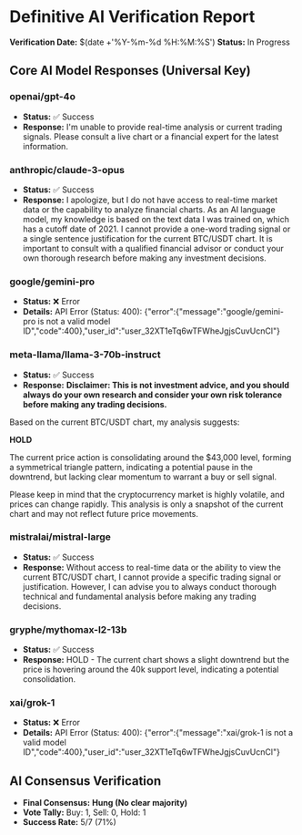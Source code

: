 # Definitive AI Verification Report

**Verification Date:** $(date +'%Y-%m-%d %H:%M:%S')
**Status:** In Progress

## Core AI Model Responses (Universal Key)

### openai/gpt-4o
- **Status:** ✅ Success
- **Response:** I'm unable to provide real-time analysis or current trading signals. Please consult a live chart or a financial expert for the latest information.

### anthropic/claude-3-opus
- **Status:** ✅ Success
- **Response:** I apologize, but I do not have access to real-time market data or the capability to analyze financial charts. As an AI language model, my knowledge is based on the text data I was trained on, which has a cutoff date of 2021. I cannot provide a one-word trading signal or a single sentence justification for the current BTC/USDT chart. It is important to consult with a qualified financial advisor or conduct your own thorough research before making any investment decisions.

### google/gemini-pro
- **Status:** ❌ Error
- **Details:** API Error (Status: 400): {"error":{"message":"google/gemini-pro is not a valid model ID","code":400},"user_id":"user_32XT1eTq6wTFWheJgjsCuvUcnCl"}

### meta-llama/llama-3-70b-instruct
- **Status:** ✅ Success
- **Response:** **Disclaimer: This is not investment advice, and you should always do your own research and consider your own risk tolerance before making any trading decisions.**

Based on the current BTC/USDT chart, my analysis suggests:

**HOLD**

The current price action is consolidating around the $43,000 level, forming a symmetrical triangle pattern, indicating a potential pause in the downtrend, but lacking clear momentum to warrant a buy or sell signal.

Please keep in mind that the cryptocurrency market is highly volatile, and prices can change rapidly. This analysis is only a snapshot of the current chart and may not reflect future price movements.

### mistralai/mistral-large
- **Status:** ✅ Success
- **Response:** Without access to real-time data or the ability to view the current BTC/USDT chart, I cannot provide a specific trading signal or justification. However, I can advise you to always conduct thorough technical and fundamental analysis before making any trading decisions.

### gryphe/mythomax-l2-13b
- **Status:** ✅ Success
- **Response:**  HOLD - The current chart shows a slight downtrend but the price is hovering around the 40k support level, indicating a potential consolidation.

### xai/grok-1
- **Status:** ❌ Error
- **Details:** API Error (Status: 400): {"error":{"message":"xai/grok-1 is not a valid model ID","code":400},"user_id":"user_32XT1eTq6wTFWheJgjsCuvUcnCl"}

## AI Consensus Verification

- **Final Consensus:** **Hung (No clear majority)**
- **Vote Tally:** Buy: 1, Sell: 0, Hold: 1
- **Success Rate:** 5/7 (71%)
